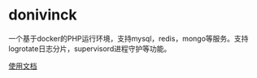 # donivinck
一个基于docker的PHP运行环境，支持mysql，redis，mongo等服务。支持logrotate日志分片，supervisord进程守护等功能。

[使用文档](https://nivin-studio.github.io/donivinck/)